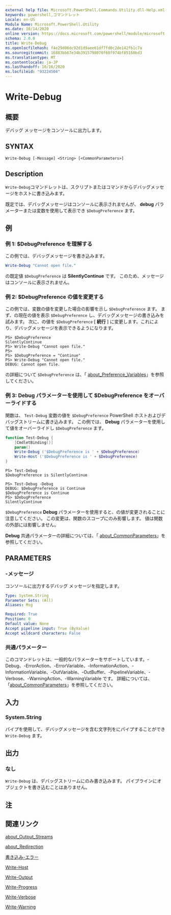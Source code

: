 ```yaml
---
external help file: Microsoft.PowerShell.Commands.Utility.dll-Help.xml
keywords: powershell,コマンドレット
Locale: en-US
Module Name: Microsoft.PowerShell.Utility
ms.date: 10/14/2020
online version: https://docs.microsoft.com/powershell/module/microsoft.powershell.utility/write-debug?view=powershell-7.1&WT.mc_id=ps-gethelp
schema: 2.0.0
title: Write-Debug
ms.openlocfilehash: f4e29d06dc92d1d9aee61df7fd0c2de142fb1c7a
ms.sourcegitcommit: 16883bb67e34b3915798070f60f974bf85160bd3
ms.translationtype: MT
ms.contentlocale: ja-JP
ms.lasthandoff: 10/16/2020
ms.locfileid: "93224504"
---
```

# Write-Debug

## 概要
デバッグ メッセージをコンソールに出力します。

## SYNTAX

```
Write-Debug [-Message] <String> [<CommonParameters>]
```

## Description

`Write-Debug`コマンドレットは、スクリプトまたはコマンドからデバッグメッセージをホストに書き込みます。

既定では、デバッグメッセージはコンソールに表示されませんが、 **debug** パラメーターまたは変数を使用して表示でき `$DebugPreference` ます。

## 例

### 例 1: $DebugPreference を理解する

この例では、デバッグメッセージを書き込みます。

```powershell
Write-Debug "Cannot open file."
```

の既定値 `$DebugPreference` は **SilentlyContinue** です。 このため、メッセージはコンソールに表示されません。

### 例 2: $DebugPreference の値を変更する

この例では、変数の値を変更した場合の影響を示し `$DebugPreference` ます。 まず、の現在の値を表示 `$DebugPreference` し、デバッグメッセージの書き込みを試みます。 次に、の値を `$DebugPreference` [ **続行** ] に変更します。これにより、デバッグメッセージを表示できるようになります。

```
PS> $DebugPreference
SilentlyContinue
PS> Write-Debug "Cannot open file."
PS>
PS> $DebugPreference = "Continue"
PS> Write-Debug "Cannot open file."
DEBUG: Cannot open file.
```

の詳細について `$DebugPreference` は、「 [about_Preference_Variables](/powershell/module/Microsoft.PowerShell.Core/About/about_Preference_Variables)」を参照してください。

### 例 3: Debug パラメーターを使用して $DebugPreference をオーバーライドする

関数は、 `Test-Debug` 変数の値を `$DebugPreference` PowerShell ホストおよびデバッグストリームに書き込みます。 この例では、 **Debug** パラメーターを使用して値をオーバーライドし `$DebugPreference` ます。

```powershell
function Test-Debug {
    [CmdletBinding()]
    param()
    Write-Debug ('$DebugPreference is ' + $DebugPreference)
    Write-Host ('$DebugPreference is ' + $DebugPreference)
}
```

```
PS> Test-Debug
$DebugPreference is SilentlyContinue

PS> Test-Debug -Debug
DEBUG: $DebugPreference is Continue
$DebugPreference is Continue
PS> $DebugPreference
SilentlyContinue
```

`$DebugPreference` **Debug** パラメーターを使用すると、の値が変更されることに注意してください。 この変更は、関数のスコープにのみ影響します。 値は関数の外部には影響しません。

**Debug** 共通パラメーターの詳細については、「 [about_CommonParameters](https://go.microsoft.com/fwlink/?LinkID=113216)」を参照してください。

## PARAMETERS

### -メッセージ

コンソールに出力するデバッグ メッセージを指定します。

```yaml
Type: System.String
Parameter Sets: (All)
Aliases: Msg

Required: True
Position: 0
Default value: None
Accept pipeline input: True (ByValue)
Accept wildcard characters: False
```

### 共通パラメーター

このコマンドレットは、一般的なパラメーターをサポートしています。-Debug、-ErrorAction、-ErrorVariable、-InformationAction、-InformationVariable、-OutVariable、-OutBuffer、-PipelineVariable、-Verbose、-WarningAction、-WarningVariable です。 詳細については、「[about_CommonParameters](https://go.microsoft.com/fwlink/?LinkID=113216)」を参照してください。

## 入力

### System.String

パイプを使用して、デバッグメッセージを含む文字列をにパイプすることができ `Write-Debug` ます。

## 出力

### なし

`Write-Debug` は、デバッグストリームにのみ書き込みます。 パイプラインにオブジェクトを書き込むことはありません。

## 注

## 関連リンク

[about_Output_Streams](../Microsoft.PowerShell.Core/About/about_Output_Streams.md)

[about_Redirection](../Microsoft.PowerShell.Core/About/about_Redirection.md)

[書き込み-エラー](Write-Error.md)

[Write-Host](Write-Host.md)

[Write-Output](Write-Output.md)

[Write-Progress](Write-Progress.md)

[Write-Verbose](Write-Verbose.md)

[Write-Warning](Write-Warning.md)
